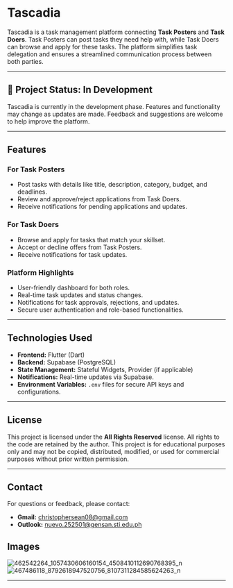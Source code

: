 # **Tascadia**

Tascadia is a task management platform connecting **Task Posters** and **Task Doers**. Task Posters can post tasks they need help with, while Task Doers can browse and apply for these tasks. The platform simplifies task delegation and ensures a streamlined communication process between both parties.

---

## **🚧 Project Status: In Development**

Tascadia is currently in the development phase. Features and functionality may change as updates are made. Feedback and suggestions are welcome to help improve the platform.

---

## **Features**

### **For Task Posters**
- Post tasks with details like title, description, category, budget, and deadlines.
- Review and approve/reject applications from Task Doers.
- Receive notifications for pending applications and updates.

### **For Task Doers**
- Browse and apply for tasks that match your skillset.
- Accept or decline offers from Task Posters.
- Receive notifications for task updates.

### **Platform Highlights**
- User-friendly dashboard for both roles.
- Real-time task updates and status changes.
- Notifications for task approvals, rejections, and updates.
- Secure user authentication and role-based functionalities.

---

## **Technologies Used**

- **Frontend:** Flutter (Dart)
- **Backend:** Supabase (PostgreSQL)
- **State Management:** Stateful Widgets, Provider (if applicable)
- **Notifications:** Real-time updates via Supabase.
- **Environment Variables:** `.env` files for secure API keys and configurations.

---

## License

This project is licensed under the **All Rights Reserved** license. All rights to the code are retained by the author. This project is for educational purposes only and may not be copied, distributed, modified, or used for commercial purposes without prior written permission.

---

## **Contact**

For questions or feedback, please contact:

- **Gmail:** christophersean08@gmail.com
- **Outlook:** nuevo.252501@gensan.sti.edu.ph
## **Images**
![462542264_1057430606160154_4508410112690768395_n](https://github.com/user-attachments/assets/7dd355bf-b534-4549-aa12-72f46e846485)
![467486118_8792618947520756_8107311284585624263_n](https://github.com/user-attachments/assets/5bc744b8-3441-4beb-b0a6-42568b89af3d)

---
